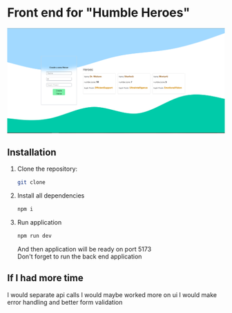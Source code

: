 # Front end for "Humble Heroes"

![HumbleHeroes](./src/assets/image.png)

## Installation

1. Clone the repository:
   ```bash
   git clone
   ```
2. Install all dependencies
   ```bash
   npm i
   ```
3. Run application
   ```bash
   npm run dev
   ```
   And then application will be ready on port 5173<br>
   Don't forget to run the back end application

## If I had more time

I would separate api calls
I would maybe worked more on ui
I would make error handling and better form validation
